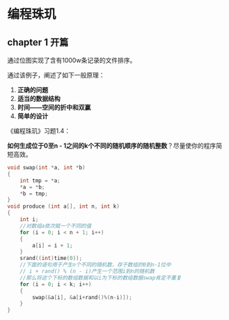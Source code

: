 # 编程珠玑

## chapter 1 开篇

通过位图实现了含有1000w条记录的文件排序。

通过该例子，阐述了如下一般原理：

1. **正确的问题**
2. **适当的数据结构**
3. **时间——空间的折中和双赢**
4. **简单的设计**

《编程珠玑》习题1.4：

 **如何生成位于0至n - 1之间的k个不同的随机顺序的随机整数**？尽量使你的程序简短高效。 

```c
void swap(int *a, int *b) 
{  
    int tmp = *a;  
    *a = *b;  
    *b = tmp;  
}  
void produce (int a[], int n, int k) 
{  
    int i;  
    //对数组a依次赋一个不同的值  
    for (i = 0; i < n + 1; i++) 
    {  
        a[i] = i + 1;  
    }  
    srand((int)time(0));  
    //下面的语句用于产生n个不同的随机数，存于数组的0到n-1位中  
    // i + rand() % (n - i)产生一个范围i到n的随机数  
    //那么将这个下标的数组数据和以i为下标的数组数据swap肯定不重复  
    for (i = 0; i < k; i++)
    {
        swap(&a[i], &a[i+rand()%(n-i)]);
    } 
}  
```

